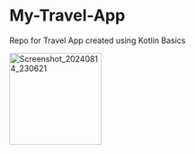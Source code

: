 # My-Travel-App
Repo for Travel App created using Kotlin Basics

<img width="164" alt="Screenshot_20240814_230621" src="https://github.com/user-attachments/assets/8512c2f1-e980-4400-98fe-2d1d74bbcece">



